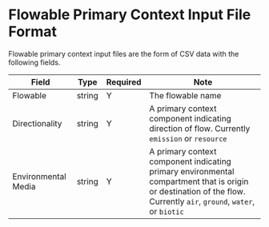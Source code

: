 # Flowable Primary Context Input File Format

Flowable primary context input files are the form of CSV data with the following fields.

 Field | Type | Required |  Note |
----------- |  ---- | ---------| -----  |
 Flowable | string | Y | The flowable name |
 Directionality | string | Y | A primary context component indicating direction of flow. Currently `emission` or `resource` |
 Environmental Media | string | Y | A primary context component indicating primary environmental compartment that is origin or destination of the flow. Currently `air`, `ground`, `water`, or `biotic` |
